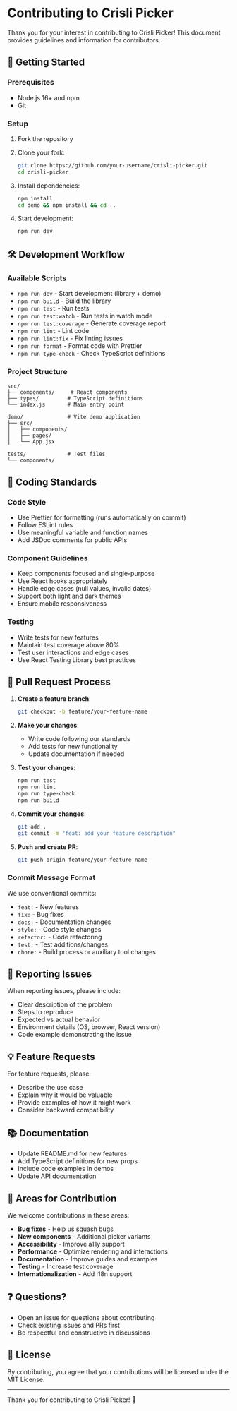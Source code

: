 # Contributing to Crisli Picker

Thank you for your interest in contributing to Crisli Picker! This document provides guidelines and information for contributors.

## 🚀 Getting Started

### Prerequisites

- Node.js 16+ and npm
- Git

### Setup

1. Fork the repository
2. Clone your fork:
   ```bash
   git clone https://github.com/your-username/crisli-picker.git
   cd crisli-picker
   ```

3. Install dependencies:
   ```bash
   npm install
   cd demo && npm install && cd ..
   ```

4. Start development:
   ```bash
   npm run dev
   ```

## 🛠 Development Workflow

### Available Scripts

- `npm run dev` - Start development (library + demo)
- `npm run build` - Build the library
- `npm run test` - Run tests
- `npm run test:watch` - Run tests in watch mode
- `npm run test:coverage` - Generate coverage report
- `npm run lint` - Lint code
- `npm run lint:fix` - Fix linting issues
- `npm run format` - Format code with Prettier
- `npm run type-check` - Check TypeScript definitions

### Project Structure

```
src/
├── components/     # React components
├── types/         # TypeScript definitions
└── index.js       # Main entry point

demo/              # Vite demo application
├── src/
│   ├── components/
│   ├── pages/
│   └── App.jsx

tests/             # Test files
└── components/
```

## 📝 Coding Standards

### Code Style

- Use Prettier for formatting (runs automatically on commit)
- Follow ESLint rules
- Use meaningful variable and function names
- Add JSDoc comments for public APIs

### Component Guidelines

- Keep components focused and single-purpose
- Use React hooks appropriately
- Handle edge cases (null values, invalid dates)
- Support both light and dark themes
- Ensure mobile responsiveness

### Testing

- Write tests for new features
- Maintain test coverage above 80%
- Test user interactions and edge cases
- Use React Testing Library best practices

## 🔄 Pull Request Process

1. **Create a feature branch**:
   ```bash
   git checkout -b feature/your-feature-name
   ```

2. **Make your changes**:
   - Write code following our standards
   - Add tests for new functionality
   - Update documentation if needed

3. **Test your changes**:
   ```bash
   npm run test
   npm run lint
   npm run type-check
   npm run build
   ```

4. **Commit your changes**:
   ```bash
   git add .
   git commit -m "feat: add your feature description"
   ```

5. **Push and create PR**:
   ```bash
   git push origin feature/your-feature-name
   ```

### Commit Message Format

We use conventional commits:

- `feat:` - New features
- `fix:` - Bug fixes
- `docs:` - Documentation changes
- `style:` - Code style changes
- `refactor:` - Code refactoring
- `test:` - Test additions/changes
- `chore:` - Build process or auxiliary tool changes

## 🐛 Reporting Issues

When reporting issues, please include:

- Clear description of the problem
- Steps to reproduce
- Expected vs actual behavior
- Environment details (OS, browser, React version)
- Code example demonstrating the issue

## 💡 Feature Requests

For feature requests, please:

- Describe the use case
- Explain why it would be valuable
- Provide examples of how it might work
- Consider backward compatibility

## 📚 Documentation

- Update README.md for new features
- Add TypeScript definitions for new props
- Include code examples in demos
- Update API documentation

## 🎯 Areas for Contribution

We welcome contributions in these areas:

- **Bug fixes** - Help us squash bugs
- **New components** - Additional picker variants
- **Accessibility** - Improve a11y support
- **Performance** - Optimize rendering and interactions
- **Documentation** - Improve guides and examples
- **Testing** - Increase test coverage
- **Internationalization** - Add i18n support

## ❓ Questions?

- Open an issue for questions about contributing
- Check existing issues and PRs first
- Be respectful and constructive in discussions

## 📄 License

By contributing, you agree that your contributions will be licensed under the MIT License.

---

Thank you for contributing to Crisli Picker! 🎉

